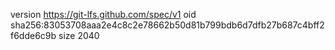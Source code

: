 version https://git-lfs.github.com/spec/v1
oid sha256:83053708aaa2e4c8c2e78662b50d81b799bdb6d7dfb27b687c4bff2f6dde6c9b
size 2040
